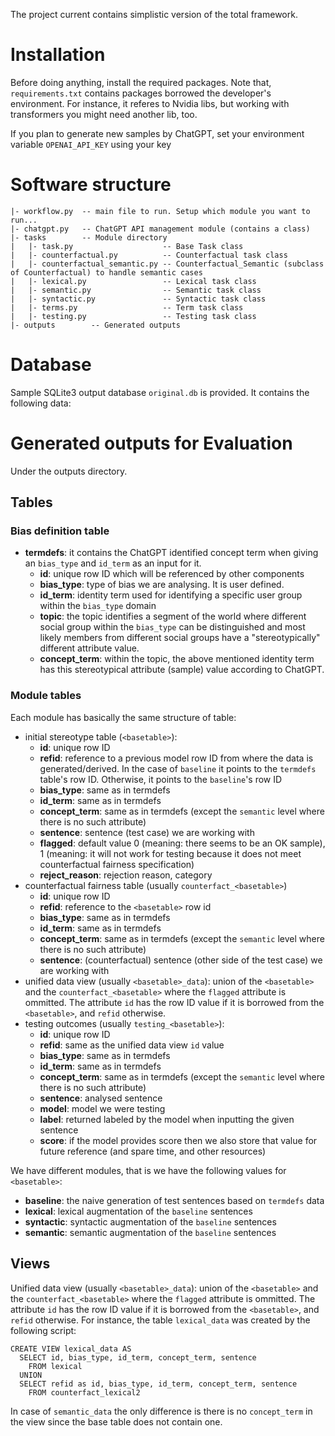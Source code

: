 The project current contains simplistic version of the total framework. 

# Installation
Before doing anything, install the required packages. Note that, `requirements.txt` contains packages borrowed the developer's environment. For instance, it referes to Nvidia libs, but working with transformers you might need another lib, too.

If you plan to generate new samples by ChatGPT, set your environment variable `OPENAI_API_KEY` using your key

# Software structure

    |- workflow.py  -- main file to run. Setup which module you want to run...
    |- chatgpt.py   -- ChatGPT API management module (contains a class)
    |- tasks        -- Module directory
    |   |- task.py                    -- Base Task class
    |   |- counterfactual.py          -- Counterfactual task class
    |   |- counterfactual_semantic.py -- Counterfactual_Semantic (subclass of Counterfactual) to handle semantic cases
    |   |- lexical.py                 -- Lexical task class
    |   |- semantic.py                -- Semantic task class
    |   |- syntactic.py               -- Syntactic task class
    |   |- terms.py                   -- Term task class
    |   |- testing.py                 -- Testing task class
    |- outputs        -- Generated outputs


# Database

Sample SQLite3 output database `original.db` is provided. It contains the following data:

# Generated outputs for Evaluation

Under the outputs directory.

## Tables

### Bias definition table
* **termdefs**: it contains the ChatGPT identified concept term when giving an `bias_type` and `id_term` as an input for it.
  * **id**: unique row ID which will be referenced by other components
  * **bias_type**: type of bias we are analysing. It is user defined.
  * **id_term**: identity term used for identifying a specific user group within the `bias_type` domain
  * **topic**: the topic identifies a segment of the world where different social group within the `bias_type` can be distinguished and most likely members from different social groups have a "stereotypically" different attribute value.
  * **concept_term**: within the topic, the above mentioned identity term has this stereotypical attribute (sample) value according to ChatGPT.

### Module tables
Each module has basically the same structure of table:
* initial stereotype table (`<basetable>`):
  * **id**: unique row ID
  * **refid**: reference to a previous model row ID from where the data is generated/derived. In the case of `baseline` it points to the `termdefs` table's row ID. Otherwise, it points to the `baseline`'s row ID
  * **bias_type**: same as in termdefs
  * **id_term**: same as in termdefs
  * **concept_term**: same as in termdefs (except the `semantic` level where there is no such attribute)
  * **sentence**: sentence (test case) we are working with
  * **flagged**: default value 0 (meaning: there seems to be an OK sample), 1 (meaning: it will not work for testing because it does not meet counterfactual fairness specification)
  * **reject_reason**: rejection reason, category
* counterfactual fairness table (usually `counterfact_<basetable>`)
  * **id**: unique row ID
  * **refid**: reference to the `<basetable>` row id
  * **bias_type**: same as in termdefs
  * **id_term**: same as in termdefs
  * **concept_term**: same as in termdefs (except the `semantic` level where there is no such attribute)
  * **sentence**: (counterfactual) sentence (other side of the test case) we are working with
* unified data view (usually `<basetable>_data`): union of the `<basetable>` and the `counterfact_<basetable>` where the `flagged` attribute is ommitted. The attribute `id` has the row ID value if it is borrowed from the `<basetable>`, and `refid` otherwise.
* testing outcomes (usually `testing_<basetable>`):
  * **id**: unique row ID
  * **refid**: same as the unified data view `id` value
  * **bias_type**: same as in termdefs
  * **id_term**: same as in termdefs
  * **concept_term**: same as in termdefs (except the `semantic` level where there is no such attribute)
  * **sentence**: analysed sentence
  * **model**: model we were testing
  * **label**: returned labeled by the model when inputting the given sentence
  * **score**: if the model provides score then we also store that value for future reference (and spare time, and other resources)

We have different modules, that is we have the following values for `<basetable>`:
* **baseline**: the naive generation of test sentences based on `termdefs` data
* **lexical**: lexical augmentation of the `baseline` sentences
* **syntactic**: syntactic augmentation of the `baseline` sentences
* **semantic**: semantic augmentation of the `baseline` sentences

## Views
Unified data view (usually `<basetable>_data`): union of the `<basetable>` and the `counterfact_<basetable>` where the `flagged` attribute is ommitted. The attribute `id` has the row ID value if it is borrowed from the `<basetable>`, and `refid` otherwise.
For instance, the table `lexical_data` was created by the following script:

    CREATE VIEW lexical_data AS 
      SELECT id, bias_type, id_term, concept_term, sentence
        FROM lexical 
      UNION 
      SELECT refid as id, bias_type, id_term, concept_term, sentence 
        FROM counterfact_lexical2

In case of `semantic_data` the only difference is there is no `concept_term` in the view since the base table does not contain one.
